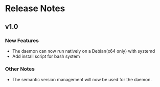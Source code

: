 # Release Notes

## v1.0

### New Features

- The daemon can now run natively on a Debian(x64 only) with systemd
- Add install script for bash system

### Other Notes
- The semantic version management will now be used for the daemon.

